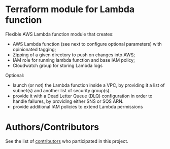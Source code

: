 Terraform module for Lambda function
====================================

Flexible AWS Lambda function module that creates:
- AWS Lambda function (see next to configure optional parameters) with opinionated tagging;
- Zipping of a given directory to push on changes into AWS;
- IAM role for running lambda function and base IAM policy;
- Cloudwatch group for storing Lambda logs

Optional:

- launch (or not) the Lambda function inside a VPC, by providing it a list of subnet(s) and another list of security group(s). 
- provide it with a Dead Letter Queue (DLQ) configuration in order to handle failures, by providing either SNS or SQS ARN.
- provide additional IAM policies to extend Lambda permissions


# Authors/Contributors

See the list of [contributors](https://github.com/diogoaurelio/terraform-aws-lambda-module/graphs/contributors) who participated in this project.
